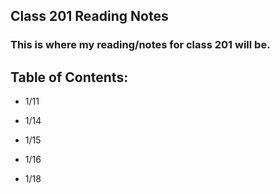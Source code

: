 ## Class 201 Reading Notes

### This is where my reading/notes for class 201 will be.

## Table of Contents:

- 1/11

- 1/14

- 1/15

- 1/16

- 1/18


